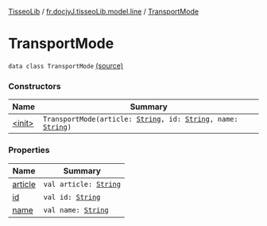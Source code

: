 [TisseoLib](../../index.md) / [fr.docjyJ.tisseoLib.model.line](../index.md) / [TransportMode](./index.md)

# TransportMode

`data class TransportMode` [(source)](https://github.com/docjyJ/TisseoLib/tree/master/src/main/kotlin/fr/docjyJ/tisseoLib/model/line/TransportMode.kt#L3)

### Constructors

| Name | Summary |
|---|---|
| [&lt;init&gt;](-init-.md) | `TransportMode(article: `[`String`](https://kotlinlang.org/api/latest/jvm/stdlib/kotlin/-string/index.html)`, id: `[`String`](https://kotlinlang.org/api/latest/jvm/stdlib/kotlin/-string/index.html)`, name: `[`String`](https://kotlinlang.org/api/latest/jvm/stdlib/kotlin/-string/index.html)`)` |

### Properties

| Name | Summary |
|---|---|
| [article](article.md) | `val article: `[`String`](https://kotlinlang.org/api/latest/jvm/stdlib/kotlin/-string/index.html) |
| [id](id.md) | `val id: `[`String`](https://kotlinlang.org/api/latest/jvm/stdlib/kotlin/-string/index.html) |
| [name](name.md) | `val name: `[`String`](https://kotlinlang.org/api/latest/jvm/stdlib/kotlin/-string/index.html) |
